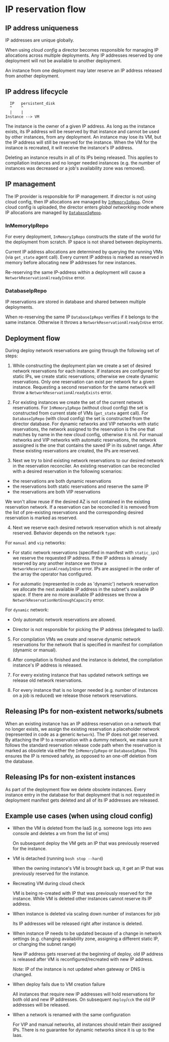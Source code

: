 # IP reservation flow

## IP address uniqueness

IP addresses are unique globally.

When using *cloud config* a director becomes responsible for managing IP allocations across multiple deployments. Any IP addresses reserved by one deployment will not be available to another deployment.

An instance from one deployment may later reserve an IP address released from another deployment.

## IP address lifecycle

```
  IP   persistent_disk
  ^    ^
  |    |
Instance --> VM
```

The instance is the owner of a given IP address. As long as the instance exists, its IP address will be reserved by that instance and cannot be used by other instances, from any deployment. An instance may lose its VM, but the IP address will still be reserved for the instance. When the VM for the instance is recreated, it will receive the instance's IP address.

Deleting an instance results in all of its IPs being released. This applies to compilation instances and no longer needed instances (e.g. the number of instances was decreased or a job's availability zone was removed).

## IP management

The IP provider is responsible for IP management. If director is not using cloud config, then IP allocations are managed by [`InMemoryIpRepo`](../bosh-director/lib/bosh/director/deployment_plan/ip_provider/in_memory_ip_repo.rb). Once cloud config is uploaded, the director enters *global networking* mode where IP allocations are managed by [`DatabaseIpRepo`](../bosh-director/lib/bosh/director/deployment_plan/ip_provider/database_ip_repo.rb).
### InMemoryIpRepo

For every deployment, `InMemoryIpRepo` constructs the state of the world for the deployment from scratch. IP space is not shared between deployments.

Current IP address allocations are determined by querying the running VMs (via `get_state` agent call). Every current IP address is marked as reserved in memory before allocating new IP addresses for new instances.

Re-reserving the same IP-address within a deployment will cause a `NetworkReservationAlreadyInUse` error.

### DatabaseIpRepo

IP reservations are stored in database and shared between multiple deployments.

When re-reserving the same IP `DatabaseIpRepo` verifies if it belongs to the same instance. Otherwise it throws a `NetworkReservationAlreadyInUse` error.

## Deployment flow

During deploy network reservations are going through the following set of steps:

1. While constructing the deployment plan we create a set of desired network reservations for each instance. If instances
are configured for static IPs, we create static reservations; otherwise we create dynamic reservations. Only one
reservation can exist per network for a given instance. Requesting a second reservation for the same network will
throw a `NetworkReservationAlreadyExists` error.

2. For existing instances we create the set of the current network reservations. For `InMemoryIpRepo` (without cloud config) the set is constructed from current state of VMs (`get_state` agent call).
For `DatabaseIpRepo` (with cloud config) the set is constructed from the director database.
For dynamic networks and VIP networks with static reservations, the network assigned to the reservation is the one that matches by name in the new cloud config, otherwise it is nil.
For manual networks and VIP networks with automatic reservations, the network asssigned is the one that contains the saved IP in its subnet
range.
After these existing reservations are created, the IPs are reserved.

3. Next we try to bind existing network reservations to our desired network in the reservation reconciler. An
existing reservation can be reconciled with a desired reservation in the following scenarios:
  * the reservations are both dynamic reservations
  * the reservations both static reservations and reserve the same IP
  * the reservations are both VIP reservations

  We won't allow reuse if the desired AZ is not contained in the existing reservation network.
  If a reservation can be reconciled it is removed from the list of pre-existing reservations and the corresponding desired reservation is marked as reserved.

4. Next we reserve each desired network reservation which is not already reserved. Behavior depends on the network `type`:

  For `manual` and `vip` networks:

  * For static network reservations (specified in manifest with `static_ips`) we reserve the requested IP address.
  If the IP address is already reserved by any another instance we throw a `NetworkReservationAlreadyInUse` error.
  IPs are assigned in the order of the array the operator has configured.

  * For automatic (represented in code as 'dynamic') network reservation we allocate the next available IP address in the subnet's available IP space. If there are no more available IP addresses we throw a `NetworkReservationNotEnoughCapacity` error.

  For `dynamic` network:

  * Only automatic network reservations are allowed.

  * Director is not responsible for picking the IP address (delegated to IaaS).

5. For compilation VMs we create and reserve dynamic network reservations for the network that is specified in manifest for compilation (dynamic or manual).

6. After compilation is finished and the instance is deleted, the compilation instance's IP address is released.

7. For every existing instance that has updated network settings we release old network reservations.

8. For every instance that is no longer needed (e.g. number of instances on a job is reduced) we release those network reservations.


## Releasing IPs for non-existent networks/subnets

When an existing instance has an IP address reservation on a network that no longer exists, we assign the existing reservation a placeholder network (represented in code as a generic `Network`). The IP does not get reserved.
By attaching the IP to a reservation with a dummy network, we make sure it follows the standard reservation release code path when the reservation is marked as obsolete via either the `InMemoryIpRepo` or `DatabaseIpRepo`.
This ensures the IP is removed safely, as opposed to an one-off deletion from the database.

## Releasing IPs for non-existent instances

As part of the deployment flow we delete obsolete instances. Every instance entry in the database for that deployment that is not requested in deployment manifest gets deleted and all of its IP addresses are released.

## Example use cases (when using cloud config)

* When the VM is deleted from the IaaS (e.g. someone logs into aws console and deletes a vm from the list of vms)

  On subsequent deploy the VM gets an IP that was previously reserved for the instance.

* VM is detached (running `bosh stop --hard`)

  When the owning instance's VM is brought back up, it get an IP that was previously reserved for the instance.

* Recreating VM during cloud check

  VM is being re-created with IP that was previously reserved for the instance. While VM is deleted other instances cannot reserve its IP address.

* When instance is deleted via scaling down number of instances for job

  Its IP addresses will be released right after instance is deleted.

* When instance IP needs to be updated because of a change in network settings (e.g. changing availability zone, assigning a different static IP, or changing the subnet range)

  New IP address gets reserved at the beginning of deploy, old IP address is released after VM is reconfigured/recreated with new IP address.

  *Note:* IP of the instance is not updated when gateway or DNS is changed.

* When deploy fails due to VM creation failure

  All instances that require new IP addresses will hold reservations for both old and new IP addresses. On subsequent `deploy`/`cck` the old IP addresses will be released.

* When a network is renamed with the same configuration

  For VIP and manual networks, all instances should retain their assigned IPs. There is no guarantee for dynamic networks since it is up to the Iaas.
